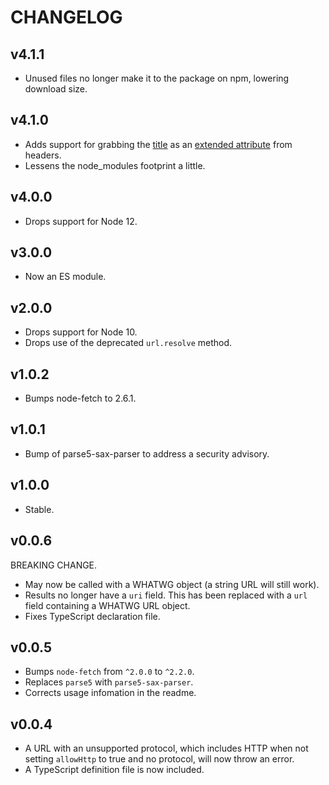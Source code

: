 # CHANGELOG

## v4.1.1

- Unused files no longer make it to the package on npm, lowering download size.

## v4.1.0

- Adds support for grabbing the
  [title](https://datatracker.ietf.org/doc/html/rfc8288#section-3.4.1) as an
  [extended attribute](https://datatracker.ietf.org/doc/html/rfc8187#section-3.2.1)
  from headers.
- Lessens the node_modules footprint a little.

## v4.0.0

- Drops support for Node 12.

## v3.0.0

- Now an ES module.

## v2.0.0

- Drops support for Node 10.
- Drops use of the deprecated `url.resolve` method.

## v1.0.2

- Bumps node-fetch to 2.6.1.

## v1.0.1

- Bump of parse5-sax-parser to address a security advisory.

## v1.0.0

- Stable.

## v0.0.6

BREAKING CHANGE.

 - May now be called with a WHATWG object (a string URL will still work).
 - Results no longer have a `uri` field. This has been replaced with a `url` field containing a WHATWG URL object.
 - Fixes TypeScript declaration file.

## v0.0.5

 - Bumps `node-fetch` from `^2.0.0` to `^2.2.0`.
 - Replaces `parse5` with `parse5-sax-parser`.
 - Corrects usage infomation in the readme.

## v0.0.4

 - A URL with an unsupported protocol, which includes HTTP when not setting `allowHttp` to true and no protocol, will now throw an error.
 - A TypeScript definition file is now included.

